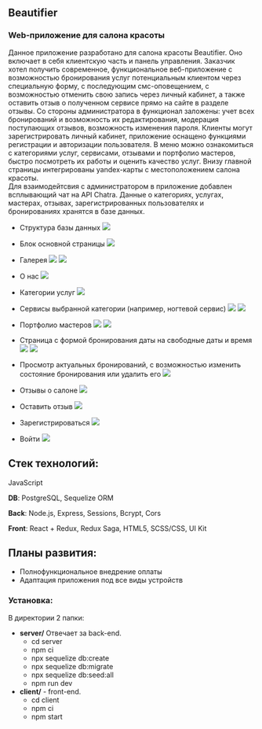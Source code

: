 ## Beautifier
### Web-приложение для салона красоты

Данное приложение разработано для салона красоты Beautifier. 
Оно включает в себя клиентскую часть и панель управления. 
Заказчик хотел получить современное, функциональное веб-приложение с возможностью бронирования услуг потенциальным клиентом через специальную форму, с последующим смс-оповещением, с возможностью отменить свою запись через личный кабинет, а также оставить отзыв о полученном сервисе прямо на сайте в разделе отзывы. Со стороны администратора в функционал заложены: учет всех бронирований и возможность их редактирования, модерация поступающих отзывов, возможность изменения пароля.
Клиенты могут зарегистрировать личный кабинет, приложение оснащено функциями регистрации и авторизации пользователя.
В меню можно ознакомиться с категориями услуг, сервисами, отзывами и портфолио мастеров, быстро посмотреть их работы и оценить качество услуг. Внизу главной страницы интегрированы yandex-карты с местоположением салона красоты.   
Для взаимодейтсвия с администратором в приложение добавлен всплывающий чат на API Chatra.
Данные о категориях, услугах, мастерах, отзывах, зарегистрированных пользователях и бронированиях хранятся в базе данных.

- Структура базы данных 
![](/images/bdbeautifier.png)

- Блок основной страницы
![](/images/main.png)

- Галерея
![](/images/Gallery.png)
![](/images/Gallery2.png)

- О нас
![](/images/AboutUs.png)


- Категории услуг
![](/images/Categories.png)

- Сервисы выбранной категории (например, ногтевой сервис)
![](/images/Services.png)
![](/images/MastersOfService.png)

- Портфолио мастеров
![](/images/Mastera.png)
![](/images/PortfolioMasterInfo.png)


- Страница с формой бронирования даты на свободные даты и время
![](/images/ReservationForm.png)
![](/images/reservationform.png)

- Просмотр актуальных бронирований, с возможностью изменить состояние бронирования или удалить его
![](/images/admincabinet.png)

- Отзывы о салоне
![](/images/Reviews.png)

- Оставить отзыв
![](/images/LeaveReview.png)

- Зарегистрироваться
![](/images/SignUp.png)

- Войти
![](/images/SignIn.png)

## Стек технологий:
JavaScript

**DB**: PostgreSQL, Sequelize ORM

**Back**: Node.js, Express, Sessions, Bcrypt, Cors

**Front**: React + Redux, Redux Saga, HTML5, SCSS/CSS, UI Kit

## Планы развития:
* Полнофункциональное внедрение оплаты
* Адаптация приложения под все виды устройств

### Установка:
В директории 2 папки:
* **server/** Отвечает за back-end. 
   * cd server
   * npm ci
   * npx sequelize db:create
   * npx sequelize db:migrate
   * npx sequelize db:seed:all
   * npm run dev
* **client/** - front-end. 
   * cd client 
   * npm ci
   * npm start
